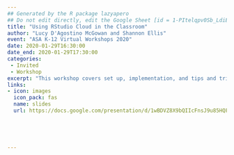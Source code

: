 ```yaml
---
## Generated by the R package lazyapero
## Do not edit directly, edit the Google Sheet [id = 1-PItelqpv0Sb_LdiEDqb8O3D_Roii5nVTL07IRVbRtA]
title: "Using RStudio Cloud in the Classroom"
author: "Lucy D'Agostino McGowan and Shannon Ellis"
event: "ASA K-12 Virtual Workshops 2020"
date: 2020-01-29T16:30:00
date_end: 2020-01-29T17:30:00
categories:
 - Invited
 - Workshop
excerpt: "This workshop covers set up, implementation, and tips and tricks for integrating RStudio Cloud in your classroom. RStudio Cloud is a great way to incorporate R in the classroom without the hassle of installation and complex set up."
links:
- icon: images
  icon_pack: fas
  name: slides
  url: https://docs.google.com/presentation/d/1wBDVZ8X9bQIIcFnsJ9u85HQFTrk9RvtJCKkEQlG0Zds/edit?usp=sharing





---
```

